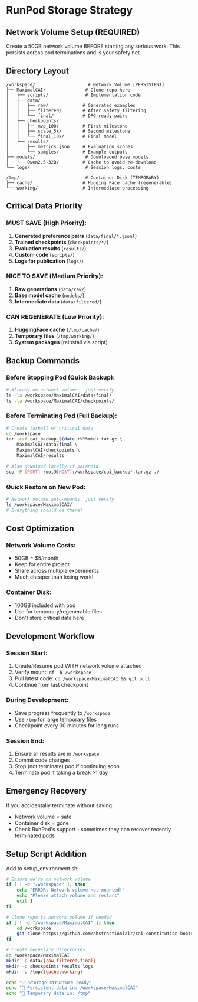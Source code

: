 # RunPod Storage Strategy

## Network Volume Setup (REQUIRED)
Create a 50GB network volume BEFORE starting any serious work.
This persists across pod terminations and is your safety net.

## Directory Layout

```
/workspace/                    # Network Volume (PERSISTENT)
├── MaximalCAI/               # Clone repo here
│   ├── scripts/              # Implementation code
│   ├── data/
│   │   ├── raw/             # Generated examples
│   │   ├── filtered/        # After safety filtering
│   │   └── final/           # DPO-ready pairs
│   ├── checkpoints/
│   │   ├── mvp_100/         # First milestone
│   │   ├── scale_5k/        # Second milestone
│   │   └── final_10k/       # Final model
│   └── results/
│       ├── metrics.json     # Evaluation scores
│       └── samples/         # Example outputs
├── models/                   # Downloaded base models
│   └── Qwen2.5-32B/         # Cache to avoid re-download
└── logs/                     # Session logs, costs

/tmp/                         # Container Disk (TEMPORARY)
├── cache/                   # Hugging Face cache (regenerable)
└── working/                 # Intermediate processing
```

## Critical Data Priority

### MUST SAVE (High Priority):
1. **Generated preference pairs** (`data/final/*.jsonl`)
2. **Trained checkpoints** (`checkpoints/*/`)
3. **Evaluation results** (`results/`)
4. **Custom code** (`scripts/`)
5. **Logs for publication** (`logs/`)

### NICE TO SAVE (Medium Priority):
1. **Raw generations** (`data/raw/`)
2. **Base model cache** (`models/`)
3. **Intermediate data** (`data/filtered/`)

### CAN REGENERATE (Low Priority):
1. **HuggingFace cache** (`/tmp/cache/`)
2. **Temporary files** (`/tmp/working/`)
3. **System packages** (reinstall via script)

## Backup Commands

### Before Stopping Pod (Quick Backup):
```bash
# Already on network volume - just verify
ls -la /workspace/MaximalCAI/data/final/
ls -la /workspace/MaximalCAI/checkpoints/
```

### Before Terminating Pod (Full Backup):
```bash
# Create tarball of critical data
cd /workspace
tar -czf cai_backup_$(date +%Y%m%d).tar.gz \
    MaximalCAI/data/final \
    MaximalCAI/checkpoints \
    MaximalCAI/results

# Also download locally if paranoid
scp -P [PORT] root@[HOST]:/workspace/cai_backup*.tar.gz ./
```

### Quick Restore on New Pod:
```bash
# Network volume auto-mounts, just verify
ls /workspace/MaximalCAI/
# Everything should be there!
```

## Cost Optimization

### Network Volume Costs:
- 50GB = $5/month
- Keep for entire project
- Share across multiple experiments
- Much cheaper than losing work!

### Container Disk:
- 100GB included with pod
- Use for temporary/regenerable files
- Don't store critical data here

## Development Workflow

### Session Start:
1. Create/Resume pod WITH network volume attached
2. Verify mount: `df -h /workspace`
3. Pull latest code: `cd /workspace/MaximalCAI && git pull`
4. Continue from last checkpoint

### During Development:
- Save progress frequently to `/workspace`
- Use `/tmp` for large temporary files
- Checkpoint every 30 minutes for long runs

### Session End:
1. Ensure all results are in `/workspace`
2. Commit code changes
3. Stop (not terminate) pod if continuing soon
4. Terminate pod if taking a break >1 day

## Emergency Recovery

If you accidentally terminate without saving:
- Network volume = safe
- Container disk = gone
- Check RunPod's support - sometimes they can recover recently terminated pods

## Setup Script Addition

Add to setup_environment.sh:
```bash
# Ensure we're on network volume
if [ ! -d "/workspace" ]; then
    echo "ERROR: Network volume not mounted!"
    echo "Please attach volume and restart"
    exit 1
fi

# Clone repo to network volume if needed
if [ ! -d "/workspace/MaximalCAI" ]; then
    cd /workspace
    git clone https://github.com/abstractionlair/cai-constitution-bootstrap MaximalCAI
fi

# Create necessary directories
cd /workspace/MaximalCAI
mkdir -p data/{raw,filtered,final}
mkdir -p checkpoints results logs
mkdir -p /tmp/{cache,working}

echo "✅ Storage structure ready"
echo "📁 Persistent data in: /workspace/MaximalCAI"
echo "📁 Temporary data in: /tmp"
```
